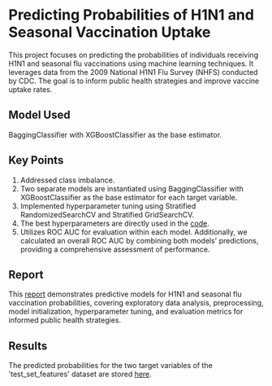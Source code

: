 
#  Predicting Probabilities of H1N1 and Seasonal Vaccination Uptake

This project focuses on predicting the probabilities of individuals receiving H1N1 and seasonal flu vaccinations using machine learning techniques. It leverages data from the 2009 National H1N1 Flu Survey (NHFS) conducted by CDC. The goal is  to inform public health strategies and improve vaccine uptake rates.


## Model Used
BaggingClassifier with XGBoostClassifier as the base estimator.
## Key Points
1. Addressed class imbalance.
2. Two separate models are instantiated using  BaggingClassifier with XGBoostClassifier as the base estimator for each target variable.
3. Implemented hyperparameter tuning using Stratified RandomizedSearchCV and Stratified GridSearchCV.
4. The best hyperparameters are directly used in the [code](https://github.com/Dream-Falls/AnalyticaX/blob/main/source_code.ipynb).
5. Utilizes ROC AUC for evaluation within each model.
Additionally, we calculated an overall ROC AUC by combining both models' predictions, providing a comprehensive assessment of performance.
## Report

This [report](https://github.com/Dream-Falls/AnalyticaX/blob/main/report.pdf) demonstrates predictive models for H1N1 and seasonal flu vaccination probabilities, covering exploratory data analysis, preprocessing, model initialization, hyperparameter tuning, and evaluation metrics for informed public health strategies.
## Results
The predicted probabilities for the two target variables of the 'test_set_features' dataset are stored [here](https://github.com/Dream-Falls/AnalyticaX/blob/main/results.csv).
